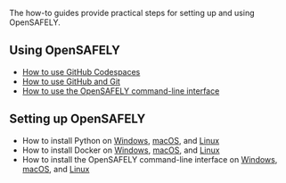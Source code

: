 The how-to guides provide practical steps for setting up and using OpenSAFELY.

## Using OpenSAFELY

* [How to use GitHub Codespaces](../../github-codespaces.md)
* [How to use GitHub and Git](../../install-github-and-git.md)
* [How to use the OpenSAFELY command-line interface](../../opensafely-cli)

## Setting up OpenSAFELY

* How to install Python on
    [Windows](../../install-python#windows),
    [macOS](../../install-python#macos), and
    [Linux](../../install-linux/#installing-python)
* How to install Docker on
    [Windows](../../install-docker#windows),
    [macOS](../../install-macos/#docker-for-mac), and
    [Linux](../../install-linux/#installing-docker)
* How to install the OpenSAFELY command-line interface on
    [Windows](../../opensafely-cli#installing-opensafely),
    [macOS](../../install-macos/#opensafely-cli), and
    [Linux](../../install-linux/#installing-the-opensafely-cli)
